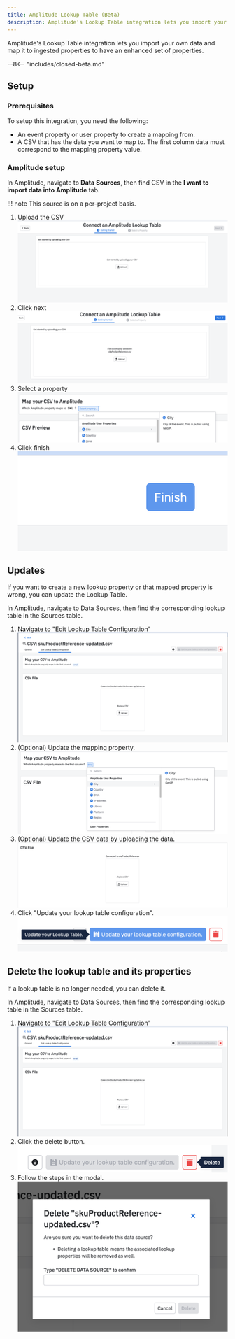 ```yaml
---
title: Amplitude Lookup Table (Beta)
description: Amplitude's Lookup Table integration lets you import your own data and map it to ingested properties to have an enhanced set of properties.
---
```


Amplitude's Lookup Table integration lets you import your own data and map it to ingested properties to have an enhanced set of properties.

--8<-- "includes/closed-beta.md"

## Setup

### Prerequisites

To setup this integration, you need the following:

+ An event property or user property to create a mapping from.
+ A CSV that has the data you want to map to. The first column data must correspond to the mapping property value.

### Amplitude setup

In Amplitude, navigate to **Data Sources**, then find CSV in the **I want to import data into Amplitude** tab.

!!! note
    This source is on a per-project basis.

1. Upload the CSV
![Amplitude Lookup Upload CSV](../../assets/images/integration-lookup-create-upload.png)
2. Click next
![Amplitude Lookup Create Next](../../assets/images/integration-lookup-create-next.png)
3. Select a property
![Amplitude Lookup Select Property](../../assets/images/integration-lookup-create-property.png)
4. Click finish
![Amplitude Lookup Select Property](../../assets/images/integration-lookup-create-finish-button.png)

## Updates

If you want to create a new lookup property or that mapped property is wrong, you can update the Lookup Table.

In Amplitude, navigate to Data Sources, then find the corresponding lookup table in the Sources table.

1. Navigate to "Edit Lookup Table Configuration"
![Amplitude Lookup Edit Screen](../../assets/images/integration-lookup-update-screen.png)
2. (Optional) Update the mapping property.
![Amplitude Lookup Update Property](../../assets/images/integration-lookup-update-property.png)
3. (Optional) Update the CSV data by uploading the data.
![Amplitude Lookup Update CSV](../../assets/images/integration-lookup-update-csv.png)
4. Click "Update your lookup table configuration".
![Amplitude Lookup Update button](../../assets/images/integration-lookup-update-update.png)

## Delete the lookup table and its properties

If a lookup table is no longer needed, you can delete it.

In Amplitude, navigate to Data Sources, then find the corresponding lookup table in the Sources table.

1. Navigate to "Edit Lookup Table Configuration"
![Amplitude Lookup Edit Screen](../../assets/images/integration-lookup-update-screen.png)
2. Click the delete button.
![Amplitude Lookup Delete Button](../../assets/images/integration-lookup-delete-button.png)
3. Follow the steps in the modal.
![Amplitude Lookup Delete Modal](../../assets/images/integration-lookup-delete-modal.png)
